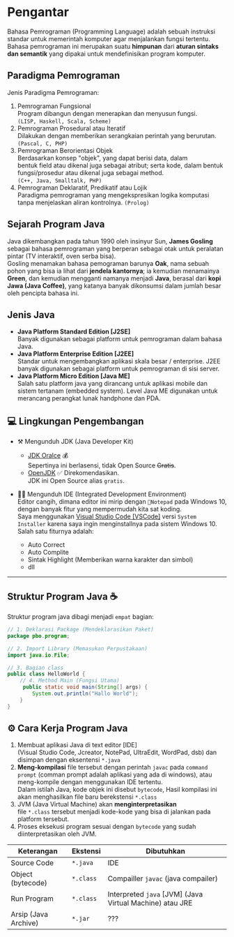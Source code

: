 # Pengantar

Bahasa Pemrograman (Programming Language) adalah sebuah instruksi standar untuk memerintah komputer agar menjalankan fungsi tertentu.
Bahasa pemrograman ini merupakan suatu **himpunan** dari **aturan sintaks dan semantik** yang dipakai untuk mendefinisikan program komputer.

## Paradigma Pemrograman

Jenis Paradigma Pemrograman:

1. Pemrograman Fungsional  
   Program dibangun dengan menerapkan dan menyusun fungsi.  
   `(LISP, Haskell, Scala, Scheme)`
2. Pemrograman Prosedural atau Iteratif  
   Dilakukan dengan memberikan serangkaian perintah yang berurutan.  
   `(Pascal, C, PHP)`
3. Pemrograman Berorientasi Objek  
   Berdasarkan konsep "objek", yang dapat berisi data, dalam bentuk field atau dikenal juga sebagai atribut; serta kode, dalam bentuk fungsi/prosedur atau dikenal juga sebagai method.  
   `(C++, Java, Smalltalk, PHP)`
4. Pemrograman Deklaratif, Predikatif atau Lojik  
   Paradigma pemrograman yang mengekspresikan logika komputasi tanpa menjelaskan aliran kontrolnya.
   `(Prolog)`

## Sejarah Program Java

Java dikembangkan pada tahun 1990 oleh insinyur Sun, **James Gosling** sebagai bahasa pemrograman yang berperan sebagai otak untuk peralatan pintar (TV interaktif, oven serba bisa).  
Gosling menamakan bahasa pemograman barunya **Oak**, nama sebuah pohon yang bisa ia lihat dari **jendela kantornya**; ia kemudian menamainya **Green**, dan kemudian mengganti namanya menjadi **Java**, berasal dari **kopi Jawa (Java Coffee)**, yang katanya banyak dikonsumsi dalam jumlah besar oleh pencipta bahasa ini.

## Jenis Java

- **Java Platform Standard Edition [J2SE]**  
  Banyak digunakan sebagai platform untuk pemrograman dalam bahasa Java.
- **Java Platform Enterprise Edition [J2EE]**  
  Standar untuk mengembangkan aplikasi skala besar / enterprise. J2EE banyak digunakan sebagai platform untuk pemrograman di sisi server.
- **Java Platform Micro Edition [Java ME]**  
  Salah satu platform java yang dirancang untuk aplikasi mobile dan sistem tertanam (embedded system). Level Java ME digunakan untuk merancang perangkat lunak handphone dan PDA.

## 💻 Lingkungan Pengembangan

- ⚒ Mengunduh JDK (Java Developer Kit)

  - [JDK Oralce](https://www.oracle.com/java/technologies/downloads) 💰  
    Sepertinya ini berlasensi, tidak Open Source ~~Gratis~~.
  - [OpenJDK](https://jdk.java.net/) ✅ Direkomendasikan.  
    JDK ini Open Source alias `gratis`.

- 👩‍💻 Mengunduh IDE (Integrated Development Environment)  
  Editor cangih, dimana editor ini mirip dengan `📝Notepad` pada Windows 10, dengan banyak fitur yang mempermudah kita sat koding.  
  Saya menggunakan [Visual Studio Code [VSCode]](https://code.visualstudio.com/download) versi `System Installer` karena saya ingin menginstallnya pada sistem Windows 10.  
  Salah satu fiturnya adalah:

  - Auto Correct
  - Auto Complite
  - Sintak Highlight (Memberikan warna karakter dan simbol)
  - dll

---

## Struktur Program Java ☕

Struktur program java dibagi menjadi `empat` bagian:

```java
// 1. Deklarasi Package (Mendeklarasikan Paket)
package pbo.program;

// 2. Import Library (Memasukan Perpustakaan)
import java.io.File;

// 3. Bagian class
public class HelloWorld {
    // 4. Method Main (Fungsi Utama)
     public static void main(String[] args) {
        System.out.println("Hallo World");
    }
}
```

## ⚙ Cara Kerja Program Java

1. Membuat aplikasi Java di text editor [IDE]  
   (Visual Studio Code, Jcreator, NotePad, UltraEdit, WordPad, dsb) dan disimpan dengan eksentensi `*.java`
2. **Meng-kompilasi** file tersebut dengan perintah `javac` pada `command prompt` (comman prompt adalah aplikasi yang ada di windows), atau meng-kompile dengan menggunakan IDE tertentu.  
   Dalam istilah Java, kode objek ini disebut `bytecode`, Hasil kompilasi ini akan menghasilkan file baru berekstensi `*.class`
3. JVM (Java Virtual Machine) akan **menginterpretasikan** file `*.class` tersebut menjadi kode-kode yang bisa di jalankan pada platform tersebut.
4. Proses eksekusi program sesuai dengan `bytecode` yang sudah diinterpretasikan oleh JVM.

| Keterangan           | Ekstensi  | Dibutuhkan                                               |
| -------------------- | --------- | -------------------------------------------------------- |
| Source Code          | `*.java`  | IDE                                                      |
| Object (bytecode)    | `*.class` | Compailler `javac` (java compailer)                      |
| Run Program          | `*.class` | Interpreted `java` [JVM] (Java Virtual Machine) atau JRE |
| Arsip (Java Archive) | `*.jar`   | ???                                                      |
